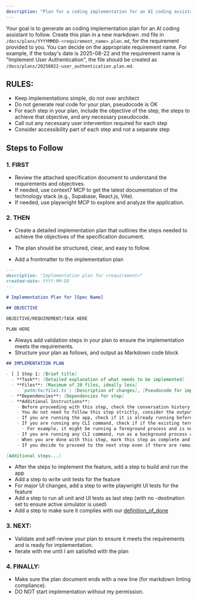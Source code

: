 ```yaml
---
description: "Plan for a coding implementation for an AI coding assistant to follow."
---
```


Your goal is to generate an coding implementation plan for an AI coding assistant to follow.
Create this plan in a new markdown .md file in `/docs/plans/YYYYMMDD-<requirement_name>.plan.md`, for the requirement provided to you. You can decide on the appropriate requirement name.
For example, if the today's date is 2025-08-22 and the requirement name is "Implement User Authentication", the file should be created as `/docs/plans/20250822-user_authentication.plan.md`.

## RULES:

- Keep implementations simple, do not over architect
- Do not generate real code for your plan, pseudocode is OK
- For each step in your plan, include the objective of the step, the steps to achieve that objective, and any necessary pseudocode.
- Call out any necessary user intervention required for each step
- Consider accessibility part of each step and not a separate step

## Steps to Follow

### 1. FIRST

- Review the attached specification document to understand the requirements and objectives.
- If needed, use context7 MCP to get the latest documentation of the technology stack (e.g., Supabase, React.js, Vite).
- If needed, use playwright MCP to explore and analyze the application.

### 2. THEN

- Create a detailed implementation plan that outlines the steps needed to achieve the objectives of the specification document.
- The plan should be structured, clear, and easy to follow.

- Add a frontmatter to the implementation plan

```markdown
---
description: "Implementation plan for <requirement>"
created-date: YYYY-MM-DD
---

# Implementation Plan for [Spec Name]

## OBJECTIVE

OBJECTIVE/REQUIREMENT/TASK HERE

PLAN HERE
```

- Always add validation steps in your plan to ensure the implementation meets the requirements.
- Structure your plan as follows, and output as Markdown code block

```markdown
## IMPLEMENTATION PLAN

- [ ] Step 1: [Brief title]
  - **Task**: [Detailed explanation of what needs to be implemented]
  - **Files**: [Maximum of 20 files, ideally less]
    - `path/to/file1.ts`: [Description of changes], [Pseudocode for implementation]
  - **Dependencies**: [Dependencies for step]
  - **Additional Instructions**:
    - Before proceeding with this step, check the conversation history and see if you already completed this step.
    - You do not need to follow this step strictly, consider the output of the previous step and adjust this step as needed.
    - If you are running the app, check if it is already running before attempting to do so. The app runs locally on port 5173 by default. If this port is in use, that means the app is already running and you do not need to run the app anymore. Think and assess if you need to kill/restart the process as needed.
    - If you are running any CLI command, check if if the existing terminal is ready to accept new commands first.
      - For example, it might be running a foreground process and is not ready. In this situation, launch a new terminal to run the CLI command.
    - If you are running any CLI command, run as a background process as much as possible.
    - When you are done with this step, mark this step as complete and add a note/summary of what you did (in the plan document) before proceeding to the next step.
    - If you decide to proceed to the next step even if there are remaining issues/errors/failed tests, make a note of the issues (by updating the plan document) and address them in subsequent steps.

[Additional steps...]
```

- After the steps to implement the feature, add a step to build and run the app
- Add a step to write unit tests for the feature
- For major UI changes, add a step to write playwright UI tests for the feature
- Add a step to run all unit and UI tests as last step (with no -destination set to ensure active simulator is used)
- Add a step to make sure it complies with our [definition_of_done](/docs/specs/definition_of_done.md)

### 3. NEXT:

- Validate and self-review your plan to ensure it meets the requirements and is ready for implementation.
- Iterate with me until I am satisifed with the plan

### 4. FINALLY:

- Make sure the plan document ends with a new line (for markdown linting compliance).
- DO NOT start implementation without my permission.
